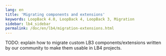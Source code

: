 ```yaml
---
lang: en
title: 'Migrating components and extensions'
keywords: LoopBack 4.0, LoopBack 4, LoopBack 3, Migration
sidebar: lb4_sidebar
permalink: /doc/en/lb4/migration-extensions.html
---
```


TODO: explain how to migrate custom LB3 components/extensions written by our
community to make them usable in LB4 projects.
